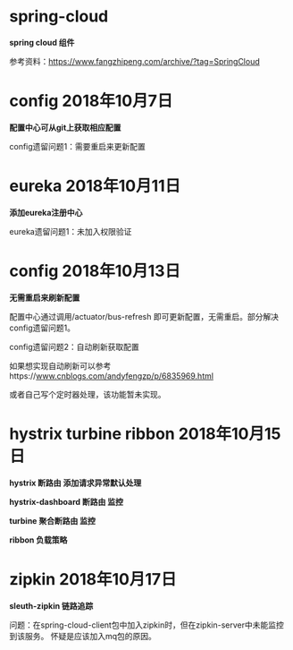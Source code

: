 # spring-cloud

 **spring cloud 组件**
 
 参考资料：https://www.fangzhipeng.com/archive/?tag=SpringCloud

# config 2018年10月7日

  **配置中心可从git上获取相应配置**
  
  config遗留问题1：需要重启来更新配置

# eureka 2018年10月11日

  **添加eureka注册中心**
  
  eureka遗留问题1：未加入权限验证
  
# config 2018年10月13日
  
  **无需重启来刷新配置**
  
  配置中心通过调用/actuator/bus-refresh 即可更新配置，无需重启。部分解决config遗留问题1。
  
  config遗留问题2：自动刷新获取配置
  
  如果想实现自动刷新可以参考https://www.cnblogs.com/andyfengzp/p/6835969.html
  
  或者自己写个定时器处理，该功能暂未实现。
  
# hystrix turbine ribbon 2018年10月15日
  
  **hystrix 断路由 添加请求异常默认处理**
  
  **hystrix-dashboard 断路由 监控**
  
  **turbine 聚合断路由 监控**
  
  **ribbon 负载策略**
  
# zipkin 2018年10月17日  
    
   **sleuth-zipkin 链路追踪**
   
   问题：在spring-cloud-client包中加入zipkin时，但在zipkin-server中未能监控到该服务。
   怀疑是应该加入mq包的原因。
    
